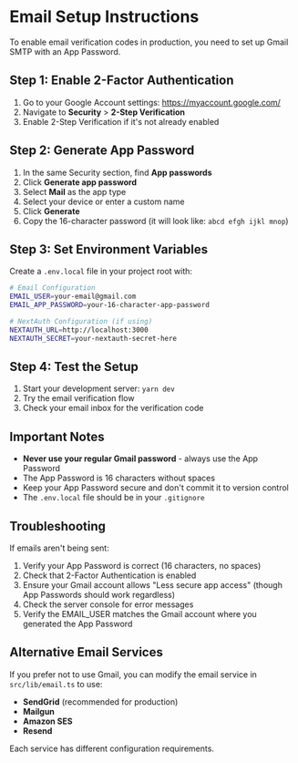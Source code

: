 # Email Setup Instructions

To enable email verification codes in production, you need to set up Gmail SMTP with an App Password.

## Step 1: Enable 2-Factor Authentication

1. Go to your Google Account settings: https://myaccount.google.com/
2. Navigate to **Security** > **2-Step Verification**
3. Enable 2-Step Verification if it's not already enabled

## Step 2: Generate App Password

1. In the same Security section, find **App passwords**
2. Click **Generate app password**
3. Select **Mail** as the app type
4. Select your device or enter a custom name
5. Click **Generate**
6. Copy the 16-character password (it will look like: `abcd efgh ijkl mnop`)

## Step 3: Set Environment Variables

Create a `.env.local` file in your project root with:

```bash
# Email Configuration
EMAIL_USER=your-email@gmail.com
EMAIL_APP_PASSWORD=your-16-character-app-password

# NextAuth Configuration (if using)
NEXTAUTH_URL=http://localhost:3000
NEXTAUTH_SECRET=your-nextauth-secret-here
```

## Step 4: Test the Setup

1. Start your development server: `yarn dev`
2. Try the email verification flow
3. Check your email inbox for the verification code

## Important Notes

- **Never use your regular Gmail password** - always use the App Password
- The App Password is 16 characters without spaces
- Keep your App Password secure and don't commit it to version control
- The `.env.local` file should be in your `.gitignore`

## Troubleshooting

If emails aren't being sent:

1. Verify your App Password is correct (16 characters, no spaces)
2. Check that 2-Factor Authentication is enabled
3. Ensure your Gmail account allows "Less secure app access" (though App Passwords should work regardless)
4. Check the server console for error messages
5. Verify the EMAIL_USER matches the Gmail account where you generated the App Password

## Alternative Email Services

If you prefer not to use Gmail, you can modify the email service in `src/lib/email.ts` to use:

- **SendGrid** (recommended for production)
- **Mailgun**
- **Amazon SES**
- **Resend**

Each service has different configuration requirements.

